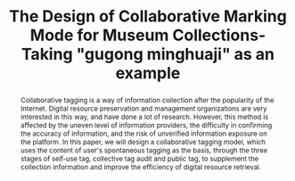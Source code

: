 ---
abstract: 'Collaborative tagging is a way of information collection after the popularity
  of the Internet. Digital resource preservation and management organizations are
  very interested in this way, and have done a lot of research. However, this method
  is affected by the uneven level of information providers, the difficulty in confirming
  the accuracy of information, and the risk of unverified information exposure on
  the platform. In this paper, we will design a collaborative tagging model, which
  uses the content of user''s spontaneous tagging as the basis, through the three
  stages of self-use tag, collective tag audit and public tag, to supplement the collection
  information and improve the efficiency of digital resource retrieval.

  '
creators:
- Jing, Sun
date: null
document_url: https://services.phaidra.univie.ac.at/api/object/o:1424916/download
grand_parent: iPRES
institutions:
- The Palace Museum
keywords:
- collaborative tagging
- tag
- information organization
- user generated content
landing_page_url: https://phaidra.univie.ac.at/o:1424916
language: eng
layout: publication
license: CC BY 4.0 International
notes_url: null
parent: iPRES 2021
presentation_url: null
publication_type: paper
size: 542664
source_name: iPRES
title: The Design of Collaborative Marking Mode for Museum Collections-Taking "gugong
  minghuaji" as an example
year: 2021
---